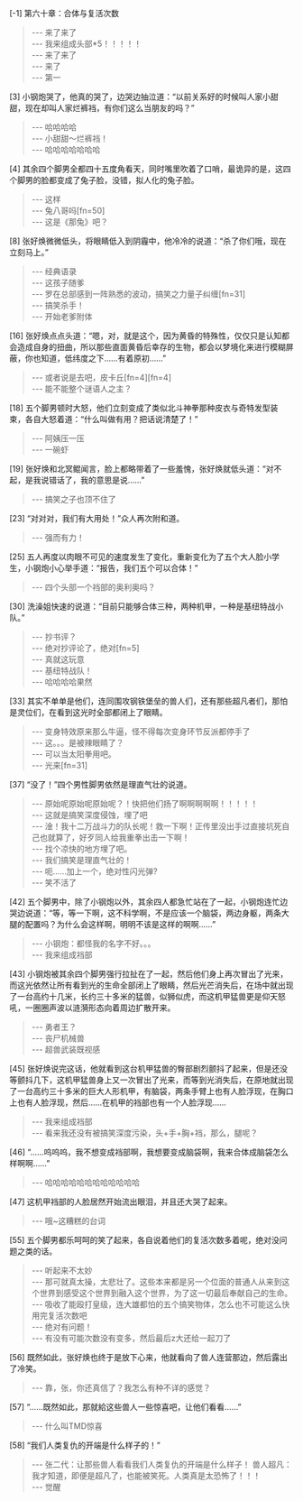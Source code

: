
[-1] 第六十章：合体与复活次数
>--- 来了来了<br>
>--- 我来组成头部*5！！！！！<br>
>--- 来了来了<br>
>--- 来了<br>
>--- 第一<br>

[3] 小钢炮哭了，他真的哭了，边哭边抽泣道：“以前关系好的时候叫人家小甜甜，现在却叫人家烂裤裆，有你们这么当朋友的吗？”
>--- 哈哈哈哈<br>
>--- 小甜甜～烂裤裆！<br>
>--- 哈哈哈哈哈哈哈<br>

[4] 其余四个脚男全都四十五度角看天，同时嘴里吹着了口哨，最诡异的是，这四个脚男的脸都变成了兔子脸，没错，拟人化的兔子脸。
>--- 这样<br>
>--- 兔八哥吗[fn=50]<br>
>--- 这是《那兔》吧？<br>

[8] 张好焕微微低头，将眼睛低入到阴霾中，他冷冷的说道：“杀了你们哦，现在立刻马上。”
>--- 经典语录<br>
>--- 这孩子随爹<br>
>--- 罗在总部感到一阵熟悉的波动，搞笑之力量子纠缠[fn=31]<br>
>--- 搞笑杀手！<br>
>--- 开始老爹附体<br>

[16] 张好焕点点头道：“嗯，对，就是这个，因为黄昏的特殊性，仅仅只是认知都会造成自身的扭曲，所以那些直面黄昏后幸存的生物，都会以梦境化来进行模糊屏蔽，你也知道，低纬度之下……有着原初……”
>--- 或者说是去吧，皮卡丘[fn=4][fn=4]<br>
>--- 能不能整个谜语人之主？<br>

[18] 五个脚男顿时大怒，他们立刻变成了类似北斗神拳那种皮衣与奇特发型装束，各自大怒着道：“什么叫做有用？把话说清楚了！”
>--- 阿姨压一压<br>
>--- 一碗虾<br>

[19] 张好焕和北冥鲲闻言，脸上都略带着了一些羞愧，张好焕就低头道：“对不起，是我说错话了，我的意思是说……”
>--- 搞笑之子也顶不住了<br>

[23] “对对对，我们有大用处！”众人再次附和道。
>--- 强而有力！<br>

[25] 五人再度以肉眼不可见的速度发生了变化，重新变化为了五个大人脸小学生，小钢炮小心举手道：“报告，我们五个可以合体！”
>--- 四个头部一个裆部的奥利奥吗？<br>

[30] 洗澡姐快速的说道：“目前只能够合体三种，两种机甲，一种是基纽特战小队。”
>--- 抄书评？<br>
>--- 绝对抄评论了，绝对[fn=5]<br>
>--- 真就这玩意<br>
>--- 基纽特战队！<br>
>--- 哈哈哈哈果然<br>

[33] 其实不单单是他们，连同围攻钢铁堡垒的兽人们，还有那些超凡者们，那怕是灵位们，在看到这光时全部都闭上了眼睛。
>--- 变身特效原来那么牛逼，怪不得每次变身环节反派都停手了<br>
>--- 这。。。是被辣眼睛了？<br>
>--- 可以当太阳拳用吧。<br>
>--- 光来[fn=31]<br>

[37] “没了！”四个男性脚男依然是理直气壮的说道。
>--- 原始呢原始呢原始呢？！快把他们扬了啊啊啊啊啊！！！！！<br>
>--- 这就是搞笑深度侵蚀，埋了吧<br>
>--- 淦！我十二万战斗力的队长呢！救一下啊！正传里没出手过直接坑死自己也就算了，好歹同人给我重拳出击一下啊！<br>
>--- 找个凉快的地方埋了吧。<br>
>--- 我们搞笑是理直气壮的！<br>
>--- 呃……加上一个，绝对性闪光弹?<br>
>--- 笑不活了<br>

[42] 五个脚男中，除了小钢炮以外，其余四人都急忙站在了一起，小钢炮连忙边哭边说道：“等，等一下啊，这不科学啊，不是应该一个脑袋，两边身躯，两条大腿的配置吗？为什么会这样啊，明明不该是这样的啊啊……”
>--- 小钢炮：都怪我的名字不好。。。<br>
>--- 我来组成裆部<br>

[43] 小钢炮被其余四个脚男强行拉扯在了一起，然后他们身上再次冒出了光来，而这光依然让所有看到光的生命全部闭上了眼睛，然后光芒消失后，在场中就出现了一台高约十几米，长约三十多米的猛兽，似狮似虎，而这机甲猛兽更是仰天怒吼，一圈圈声波以涟漪形态向着周边扩散开来。
>--- 勇者王？<br>
>--- 丧尸机械兽<br>
>--- 超兽武装既视感<br>

[45] 张好焕说完这话，他就看到这台机甲猛兽的臀部剧烈颤抖了起来，但是还没等颤抖几下，这机甲猛兽身上又一次冒出了光来，而等到光消失后，在原地就出现了一台高约三十多米的巨大人形机甲，有脑袋，两条手臂上也有人脸浮现，在胸口上也有人脸浮现，然后……在机甲的裆部也有一个人脸浮现……
>--- 我来组成裆部<br>
>--- 看来我还没有被搞笑深度污染，头+手+胸+裆，那么，腿呢？<br>

[46] “……呜呜呜，我不想变成裆部啊，我想要变成脑袋啊，我来合体成脑袋怎么样啊啊……”
>--- 哈哈哈哈哈哈哈哈哈哈哈哈<br>

[47] 这机甲裆部的人脸居然开始流出眼泪，并且还大哭了起来。
>--- 哦~这糟糕的台词<br>

[55] 五个脚男都乐呵呵的笑了起来，各自说着他们的复活次数多着呢，绝对没问题之类的话。
>--- 听起来不太妙<br>
>--- 那可就真太操，太悲壮了。这些本来都是另一个位面的普通人从来到这个世界到感受这个世界到融入这个世界，为了这一切最后奉献自己的生命。<br>
>--- 吸收了能殴打皇级，连大雄都怕的五个搞笑物体，怎么也不可能这么快用完复活次数吧<br>
>--- 绝对有问题！<br>
>--- 有没有可能次数没有变多，然后最后z大还给一起刀了<br>

[56] 既然如此，张好焕也终于是放下心来，他就看向了兽人连营那边，然后露出了冷笑。
>--- 靠，张，你还真信了？我怎么有种不详的感觉？<br>

[57] “……既然如此，那就給这些兽人一些惊喜吧，让他们看看……”
>--- 什么叫TMD惊喜<br>

[58] “我们人类复仇的开端是什么样子的！”
>--- 张二代：让那些兽人看看我们人类复仇的开端是什么样子！
兽人超凡：我才知道，即便是超凡了，也能被笑死。人类真是太恐怖了！！！<br>
>--- 觉醒<br>
